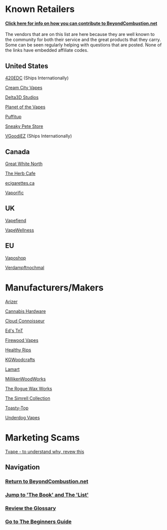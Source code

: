 # Known Retailers

#### [Click here for info on how you can contribute to BeyondCombustion.net](https://github.com/BeyondCombustion/How-To-Contribute/blob/main/README.md)


The vendors that are on this list are here because they are well known to the community for both their service and the great products that they carry. Some can be seen regularly helping with questions that are posted.  None of the links have embedded affiliate codes.

## United States

[420EDC](https://github.com/BeyondCombustion/Business/tree/main/Retailers/United%20States/420EDC) (Ships Internationally)

[Cream City Vapes](https://github.com/BeyondCombustion/Business/tree/main/Retailers/United%20States/Cream%20City%20Vapes)

[Delta3D Studios](https://delta3dstudios.com)

[Planet of the Vapes](https://planetofthevapes.com)

[Puffitup](https://puffitup.com)

[Sneaky Pete Store](https://sneakypetestore.com)

[VGoodiEZ](https://github.com/BeyondCombustion/Business/tree/main/Retailers/United%20States/VGoodiEZ) (Ships Internationally)


## Canada

[Great White North](https://vapenorth.ca)

[The Herb Cafe](https://theherbcafe.com)

[ecigarettes.ca](https://ecigarettes.ca/collections/dynavap)

[Vaporific](https://vaporific.ca/)


## UK

[Vapefiend](https://vapefiend.co.uk)

[VapeWellness](https://vapewellness.co.uk)

## EU

[Vaposhop](https://vaposhop.com)

[Verdampftnochmal](https://verdampftnochmal.de/)



# Manufacturers/Makers

[Arizer](https://github.com/BeyondCombustion/Business/tree/main/Manufacturers%20%26%20Makers/Arizer)

[Cannabis Hardware](https://github.com/BeyondCombustion/Business/blob/main/Manufacturers%20%26%20Makers/Cannabis%20Hardware/)

[Cloud Connoisseur](https://github.com/BeyondCombustion/Business/tree/main/Manufacturers%20%26%20Makers/Cloud%20Connoisseur)

[Ed's TnT](https://github.com/BeyondCombustion/Business/tree/main/Manufacturers%20%26%20Makers/Ed's%20TnT)

[Firewood Vapes](https://firewoodvapes.com)

[Healthy Rips](https://healthyrips.com)

[KGWoodcrafts](https://www.kgwoodcrafts.com)

[Lamart](https://lamart.ch)

[MillikenWoodWorks](https://github.com/BeyondCombustion/Business/tree/main/Manufacturers%20%26%20Makers/MillikenWoodWorks)

[The Rogue Wax Works](https://theroguewaxworks.com)

[The Simrell Collection](https://simrellcollection.com/)

[Toasty-Top](https://toasty-top.com)

[Underdog Vapes](https://www.underdogvapes.com)

# Marketing Scams

[Tvape - to understand why, revew this](https://github.com/BeyondCombustion/TVape-Zeus-Utillian-Marketing-Manipulation)

## Navigation

### [Return to BeyondCombustion.net](https://www.beyondcombustion.net/)

### [Jump to 'The Book' and The 'List'](https://www.beyondcombustion.net/The-Book-fka-The-Consensus/)

### [Review the Glossary](https://BeyondCombustion.net/Glossary/)

### [Go to The Beginners Guide](https://BeyondCombustion.net/Beginners-Start-Here/)
